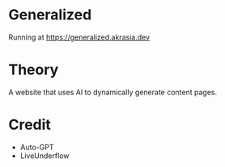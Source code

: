 # Generalized

Running at https://generalized.akrasia.dev

# Theory

A website that uses AI to dynamically generate content pages.

# Credit

* Auto-GPT
* LiveUnderflow